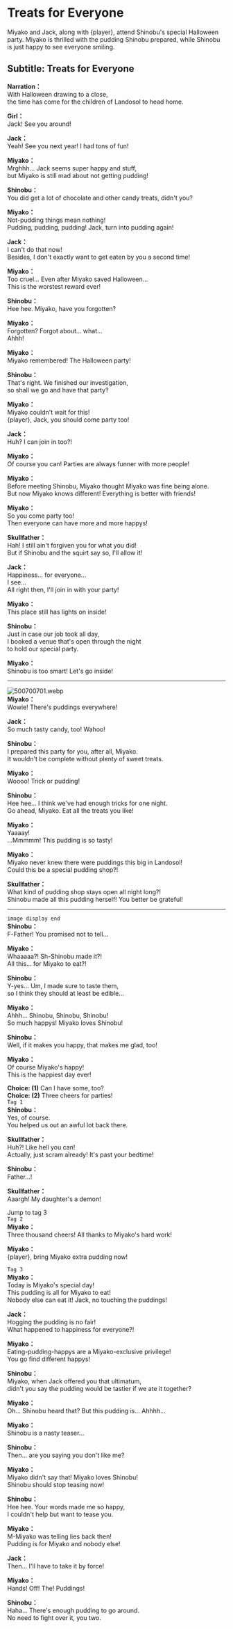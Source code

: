 # Treats for Everyone
Miyako and Jack, along with {player}, attend Shinobu's special Halloween party. Miyako is thrilled with the pudding Shinobu prepared, while Shinobu is just happy to see everyone smiling.
  
## Subtitle: Treats for Everyone
  
**Narration：**  
With Halloween drawing to a close,  
the time has come for the children of Landosol to head home.  
  
**Girl：**  
Jack! See you around!  
  
**Jack：**  
Yeah! See you next year! I had tons of fun!  
  
**Miyako：**  
Mrghhh... Jack seems super happy and stuff,  
but Miyako is still mad about not getting pudding!  
  
**Shinobu：**  
You did get a lot of chocolate and other candy treats, didn't you?  
  
**Miyako：**  
Not-pudding things mean nothing!  
Pudding, pudding, pudding! Jack, turn into pudding again!  
  
**Jack：**  
I can't do that now!  
Besides, I don't exactly want to get eaten by you a second time!  
  
**Miyako：**  
Too cruel... Even after Miyako saved Halloween...  
This is the worstest reward ever!  
  
**Shinobu：**  
Hee hee. Miyako, have you forgotten?  
  
**Miyako：**  
Forgotten? Forgot about... what...  
 Ahhh!  
  
**Miyako：**  
Miyako remembered! The Halloween party!  
  
**Shinobu：**  
That's right. We finished our investigation,  
so shall we go and have that party?  
  
**Miyako：**  
Miyako couldn't wait for this!  
{player}, Jack, you should come party too!  
  
**Jack：**  
Huh? I can join in too?!  
  
**Miyako：**  
Of course you can! Parties are always funner with more people!  
  
**Miyako：**  
Before meeting Shinobu, Miyako thought Miyako was fine being alone.  
But now Miyako knows different! Everything is better with friends!  
  
**Miyako：**  
So you come party too!  
Then everyone can have more and more happys!  
  
**Skullfather：**  
Hah! I still ain't forgiven you for what you did!  
But if Shinobu and the squirt say so, I'll allow it!  
  
**Jack：**  
Happiness... for everyone...  
I see...  
 All right then, I'll join in with your party!  
  
**Miyako：**  
This place still has lights on inside!  
  
**Shinobu：**  
Just in case our job took all day,  
I booked a venue that's open through the night  
to hold our special party.  
  
**Miyako：**  
Shinobu is too smart! Let's go inside!  
  

---  
  
![500700701.webp](https://redive.estertion.win/card/story/500700701.webp)  
**Miyako：**  
Wowie! There's puddings everywhere!  
  
**Jack：**  
So much tasty candy, too! Wahoo!  
  
**Shinobu：**  
I prepared this party for you, after all, Miyako.  
It wouldn't be complete without plenty of sweet treats.  
  
**Miyako：**  
Woooo! Trick or pudding!  
  
**Shinobu：**  
Hee hee... I think we've had enough tricks for one night.  
Go ahead, Miyako. Eat all the treats you like!  
  
**Miyako：**  
Yaaaay!  
...Mmmmm! This pudding is so tasty!  
  
**Miyako：**  
Miyako never knew there were puddings this big in Landosol!  
Could this be a special pudding shop?!  
  
**Skullfather：**  
What kind of pudding shop stays open all night long?!  
Shinobu made all this pudding herself! You better be grateful!  
  

---  
  
`image display end`  
**Shinobu：**  
F-Father! You promised not to tell...  
  
**Miyako：**  
Whaaaaa?! Sh-Shinobu made it?!  
All this... for Miyako to eat?!  
  
**Shinobu：**  
Y-yes... Um, I made sure to taste them,  
so I think they should at least be edible...  
  
**Miyako：**  
Ahhh... Shinobu, Shinobu, Shinobu!  
So much happys! Miyako loves Shinobu!  
  
**Shinobu：**  
Well, if it makes you happy, that makes me glad, too!  
  
**Miyako：**  
Of course Miyako's happy!  
 This is the happiest day ever!  
  
**Choice: (1)**  Can I have some, too?  
**Choice: (2)**  Three cheers for parties!  
`Tag 1`  
**Shinobu：**  
Yes, of course.  
You helped us out an awful lot back there.  
  
**Skullfather：**  
Huh?! Like hell you can!  
Actually, just scram already! It's past your bedtime!  
  
**Shinobu：**  
Father...!  
  
**Skullfather：**  
Aaargh! My daughter's a demon!  
  
Jump to tag 3  
`Tag 2`  
**Miyako：**  
Three thousand cheers! All thanks to Miyako's hard work!  
  
**Miyako：**  
{player}, bring Miyako extra pudding now!  
  
`Tag 3`  
**Miyako：**  
Today is Miyako's special day!  
This pudding is all for Miyako to eat!  
Nobody else can eat it! Jack, no touching the puddings!  
  
**Jack：**  
Hogging the pudding is no fair!  
What happened to happiness for everyone?!  
  
**Miyako：**  
Eating-pudding-happys are a Miyako-exclusive privilege!  
You go find different happys!  
  
**Shinobu：**  
Miyako, when Jack offered you that ultimatum,  
didn't you say the pudding would be tastier if we ate it together?  
  
**Miyako：**  
Oh... Shinobu heard that? But this pudding is... Ahhhh...  
  
**Miyako：**  
Shinobu is a nasty teaser...  
  
**Shinobu：**  
Then... are you saying you don't like me?  
  
**Miyako：**  
Miyako didn't say that! Miyako loves Shinobu!  
Shinobu should stop teasing now!  
  
**Shinobu：**  
Hee hee. Your words made me so happy,  
I couldn't help but want to tease you.  
  
**Miyako：**  
M-Miyako was telling lies back then!  
Pudding is for Miyako and nobody else!  
  
**Jack：**  
Then... I'll have to take it by force!  
  
**Miyako：**  
Hands! Off! The! Puddings!  
  
**Shinobu：**  
Haha... There's enough pudding to go around.  
No need to fight over it, you two.  
  
